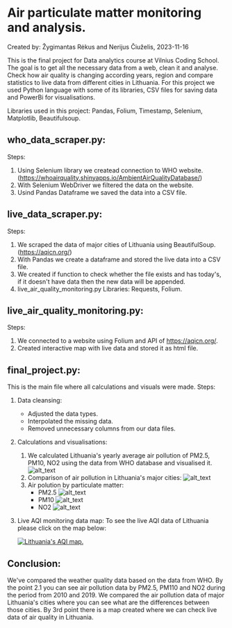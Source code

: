 # Air particulate matter monitoring and analysis.
Created by: Žygimantas Rėkus and Nerijus Čiuželis, 2023-11-16

This is the final project for Data analytics course at Vilnius Coding School. The goal is to get all the necessary data from a web, clean it and analyse. Check how air quality is changing according years, region and compare statistics to live data from different cities in Lithuania. For this project we used Python language with some of its libraries, CSV files for saving data and PowerBi for visualisations.

Libraries used in this project: Pandas, Folium, Timestamp, Selenium, Matplotlib, Beautifulsoup.

## who_data_scraper.py:
Steps:
1. Using Selenium library we createad connection to WHO website.
    (https://whoairquality.shinyapps.io/AmbientAirQualityDatabase/)
2. With Selenium WebDriver we filtered the data on the website.
3. Usind Pandas Dataframe we saved the data into a CSV file.


## live_data_scraper.py:
Steps:
1. We scraped the data of major cities of Lithuania using BeautifulSoup.(https://aqicn.org/)
2. With Pandas we create a dataframe and stored the live data into a CSV file.
3. We created if function to check whether the file exists and has today's, if it doesn't have data then the new data will be appended.
4. live_air_quality_monitoring.py Libraries: Requests, Folium.

## live_air_quality_monitoring.py:
Steps:
1. We connected to a website using Folium and API of https://aqicn.org/.
2. Created interactive map with live data and stored it as html file.

## final_project.py:
This is the main file where all calculations and visuals were made.
Steps:

1. Data cleansing:
   * Adjusted the data types. 
   * Interpolated the missing data.
   * Removed unnecessary columns from our data files.

2. Calculations and visualisations:
   1. We calculated Lithuania's yearly average air pollution of PM2.5, PM10, NO2 using the data from WHO database and visualised it.
        ![alt_text](https://github.com/7yg1s/Final-project/blob/main/jpeg/air_stat_by_year.png)
   2. Comparison of air pollution in Lithuania's major cities:
           ![alt_text](https://github.com/7yg1s/Final-project/blob/main/jpeg/air_quality_by_city.png)
   3. Air polution by particulate matter:
        * PM2.5 ![alt_text](https://github.com/7yg1s/Final-project/blob/main/jpeg/city_pm25_avg.png)
        * PM10 ![alt_text](https://github.com/7yg1s/Final-project/blob/main/jpeg/city_PM10_avg.png)
        * NO2 ![alt_text](https://github.com/7yg1s/Final-project/blob/main/jpeg/city_NO2_avg.png)
   
3. Live AQI monitoring data map:
    To see the live AQI data of Lithuania please click on the map below:      

    [![Lithuania's AQI map.](https://github.com/7yg1s/Final-project/blob/main/html/map_pic.png)](https://nbviewer.org/github/7yg1s/Final-project/blob/main/html/live_map.html)

## Conclusion:

We've compared the weather quality data based on the data from WHO. By the point 2.1 you can see air pollution data by PM2.5, PM110 and NO2 during the period from 2010 and 2019.
We compared the air pollution data of major Lithuania's cities where you can see what are the differences between those cities.
By 3rd point there is a map created where we can check live data of air quality in Lithuania. 
